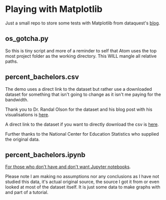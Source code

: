 # Playing with Matplotlib

Just a small repo to store some tests with Matplotlib from dataquest's [blog](https://www.dataquest.io/blog/making-538-plots).


## os_gotcha.py

So this is tiny script and more of a reminder to self that Atom uses the top most project folder as the working directory. This WILL mangle all relative paths.

## percent_bachelors.csv

The demo uses a direct link to the dataset but rather use a downloaded dataset for something that isn't going to change as it isn't me paying for the bandwidth.

Thank you to Dr. Randal Olson for the dataset and his blog post with his visualisations is [here](http://www.randalolson.com/2014/06/14/percentage-of-bachelors-degrees-conferred-to-women-by-major-1970-2012/).

A direct link to the dataset if you want to directly download the csv is [here](http://www.randalolson.com/wp-content/uploads/percent-bachelors-degrees-women-usa.csv).

Further thanks to the National Center for Education Statistics who supplied the original data.

## percent_bachelors.ipynb

[For those who don't have and don't want Jupyter notebooks](https://nbviewer.jupyter.org/github/garethhay/playing_with_matplotlib/blob/master/percent_bachelors.ipynb).

Please note I am making no assumptions nor any conclusions as I have not studied this data, it's actual original source, the source I got it from or even looked at most of the dataset itself. It is just some data to make graphs with and part of a tutorial.
